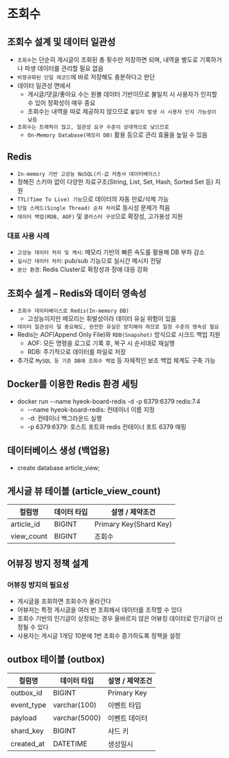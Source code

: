 # 조회수

## 조회수 설계 및 데이터 일관성
- `조회수`는 단순히 게시글이 조회된 총 횟수만 저장하면 되며, 내역을 별도로 기록하거나 파생 데이터를 관리할 필요 없음
- `비정규화된 단일 레코드`에 바로 저장해도 충분하다고 판단
- 데이터 일관성 면에서
  - 게시글/댓글/좋아요 수는 원볼 데이터 기반이므로 불일치 시 사용자가 인지할 수 있어 정확성이 매우 중요
  - 조회수는 내역을 따로 제공하지 않으므로 `불일치 발생 시 시용자 인지 가능성이 낮음`
- `조회수는 트래픽이 많고, 일관성 요구 수준이 상대적으로 낮으므로`
  - `On-Memory Database(메모리 DB)` 활용 등으로 관리 효율을 높일 수 있음

## Redis
- `In-memory 기반 고성능 NoSQL(키-값 저종사 데이터베이스)`
- 정해진 스키마 없이 다양한 자료구조(String, List, Set, Hash, Sorted Set 등) 지원
- `TTL(Time To Live) 기능`으로 데이터의 자동 만료/삭제 가능
- `단일 스레드(Single Thread) 순차 처리`로 동시성 문제가 적음
- `데이터 백업(RDB, AOF)` 및 `클러스터 구성`으로 확장성, 고가용성 지원
### 대표 사용 사례
- `고성능 데이터 처리 및 캐시`: 메모리 기반의 빠른 속도를 활용해 DB 부하 감소
- `실시간 데이터 처리`: pub/sub 기능으로 실시간 메시지 전달
- `분산 환경`: Redis Cluster로 확장성과 장애 대응 강화


## 조회수 설계 – Redis와 데이터 영속성
- `조회수 데이터베이스로 Redis(In-memory DB)`
  - 고성능이지만 메모리는 휘발성이라 데이터 유실 위험이 있음
- `데이터 일관성이 덜 중요해도, 완전한 유실은 방지해야 하므로 일정 수준의 영속성 필요`
- Redis는 _AOF_(Append Only File)와 `RDB(Snapshot)` 방식으로 시크드 백업 지원
  - AOF: 모든 명령을 로그로 기록 후, 복구 시 순서대로 재실행
  - RDB: 주기적으로 데이터를 파일로 저장
- 추가로 `MySQL 등 기존 DB에 조회수 백업` 등 자체적인 보조 백업 체계도 구축 가능

## Docker를 이용한 Redis 환경 세팅
- docker run --name hyeok-board-redis -d -p 6379:6379 redis:7.4
  - --name hyeok-board-redis: 컨테이너 이름 지정
  - -d: 컨테이너 백그라운드 실행
  - -p 6379:6379: 호스트 포트와 redis 컨테이너 포트 6379 매핑

## 데이터베이스 생성 (백업용)
- create database article_view;

## 게시글 뷰 테이블 (article_view_count)
| 컬럼명        | 데이터 타입        | 설명 / 제약조건         |
|------------|---------------|------------------------|
| article_id | BIGINT        | Primary Key(Shard Key) |
| view_count | BIGINT        | 조회수                    |


## 어뷰징 방지 정책 설계

### 어뷰징 방지의 필요성
- 게시글을 조회하면 조회수가 올라간다
- 어뷰저는 특정 게시글을 여러 번 조회해서 데이터를 조작할 수 있다
- 조회수 기반의 인기글이 상정되는 경우 올바르지 않은 어뷰징 데이터로 인기글이 선정될 수 있다
- 사용자는 게시글 1개당 10분에 1번 조회수 증가하도록 정책을 설정


## outbox 테이블 (outbox)
| 컬럼명        | 데이터 타입        | 설명 / 제약조건   |
|------------|---------------|-------------|
| outbox_id  | BIGINT        | Primary Key |
| event_type | varchar(100)  | 이벤트 타입      |
| payload    | varchar(5000) | 이벤트 데이터     |
| shard_key  | BIGINT        | 샤드 키        |
| created_at | DATETIME      | 생성일시        |